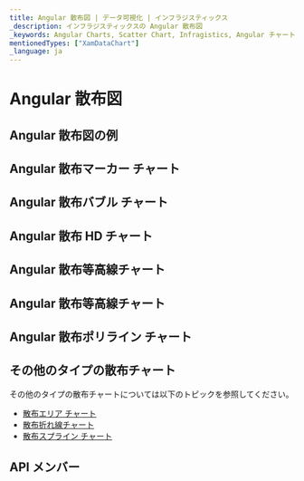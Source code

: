 ```yaml
---
title: Angular 散布図 | データ可視化 | インフラジスティックス
_description: インフラジスティックスの Angular 散布図
_keywords: Angular Charts, Scatter Chart, Infragistics, Angular チャート, 散布図, インフラジスティックス
mentionedTypes: ["XamDataChart"]
_language: ja
---
```


# Angular 散布図

<!-- TODO add introduction to and purpose of using about using scatter series in data-chart -->

## Angular 散布図の例

<!-- TODO use this iframe which will point to a new sample:
<iframe src='{environment:dvDemosBaseUrl}/charts/data-chart-type-scatter-series' width="100%" height="100%" seamless frameBorder="0" onload="onXPlatSampleIframeContentLoaded(this);" alt="Angular 散布図の例"></iframe> -->

## Angular 散布マーカー チャート

<!-- data-chart-type-scatter-point-series.md -->

## Angular 散布バブル チャート

<!-- data-chart-type-scatter-bubble-series.md -->

## Angular 散布 HD チャート

<!-- data-chart-type-scatter-hd-series.md -->

## Angular 散布等高線チャート

<!-- TODO copy and combine content (code snippets, description) from these topics:
	data-chart-type-scatter-contour-series.md
-->

## Angular 散布等高線チャート

<!-- data-chart-type-scatter-polygon-series.md -->

## Angular 散布ポリライン チャート

<!-- data-chart-type-scatter-polyline-series.md -->

## その他のタイプの散布チャート

その他のタイプの散布チャートについては以下のトピックを参照してください。

-   [散布エリア チャート](chart-types-area.md#angular-scatter-area-chart)
-   [散布折れ線チャート](chart-types-line.md#angular-scatter-line-chart)
-   [散布スプライン チャート](chart-types-spline.md#angular-scatter-spline-chart)

## API メンバー

<!-- TODO list API links used in this topic -->
